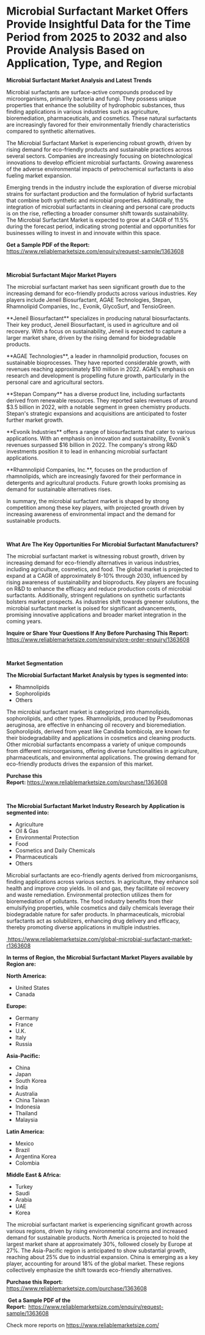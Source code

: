 <p><h1>Microbial Surfactant Market Offers Provide Insightful Data for the Time Period from 2025 to 2032 and also Provide Analysis Based on Application, Type, and Region</h1></p><p><strong>Microbial Surfactant Market Analysis and Latest Trends</strong></p>
<p><p>Microbial surfactants are surface-active compounds produced by microorganisms, primarily bacteria and fungi. They possess unique properties that enhance the solubility of hydrophobic substances, thus finding applications in various industries such as agriculture, bioremediation, pharmaceuticals, and cosmetics. These natural surfactants are increasingly favored for their environmentally friendly characteristics compared to synthetic alternatives.</p><p>The Microbial Surfactant Market is experiencing robust growth, driven by rising demand for eco-friendly products and sustainable practices across several sectors. Companies are increasingly focusing on biotechnological innovations to develop efficient microbial surfactants. Growing awareness of the adverse environmental impacts of petrochemical surfactants is also fueling market expansion.</p><p>Emerging trends in the industry include the exploration of diverse microbial strains for surfactant production and the formulation of hybrid surfactants that combine both synthetic and microbial properties. Additionally, the integration of microbial surfactants in cleaning and personal care products is on the rise, reflecting a broader consumer shift towards sustainability. The Microbial Surfactant Market is expected to grow at a CAGR of 11.5% during the forecast period, indicating strong potential and opportunities for businesses willing to invest in and innovate within this space.</p></p>
<p><strong>Get a Sample PDF of the Report:&nbsp;</strong> <a href="https://www.reliablemarketsize.com/enquiry/request-sample/1363608?utm_campaign=2565&utm_medium=2&utm_source=Github&utm_content=ia&utm_term=03042025&utm_id=microbial-surfactant">https://www.reliablemarketsize.com/enquiry/request-sample/1363608</a></p>
<p>&nbsp;</p>
<p><strong>Microbial Surfactant Major Market Players</strong></p>
<p><p>The microbial surfactant market has seen significant growth due to the increasing demand for eco-friendly products across various industries. Key players include Jeneil Biosurfactant, AGAE Technologies, Stepan, Rhamnolipid Companies, Inc., Evonik, GlycoSurf, and TensioGreen.</p><p>**Jeneil Biosurfactant** specializes in producing natural biosurfactants. Their key product, Jeneil Biosurfactant, is used in agriculture and oil recovery. With a focus on sustainability, Jeneil is expected to capture a larger market share, driven by the rising demand for biodegradable products.</p><p>**AGAE Technologies**, a leader in rhamnolipid production, focuses on sustainable bioprocesses. They have reported considerable growth, with revenues reaching approximately $10 million in 2022. AGAE’s emphasis on research and development is propelling future growth, particularly in the personal care and agricultural sectors.</p><p>**Stepan Company** has a diverse product line, including surfactants derived from renewable resources. They reported sales revenues of around $3.5 billion in 2022, with a notable segment in green chemistry products. Stepan's strategic expansions and acquisitions are anticipated to foster further market growth.</p><p>**Evonik Industries** offers a range of biosurfactants that cater to various applications. With an emphasis on innovation and sustainability, Evonik's revenues surpassed $16 billion in 2022. The company's strong R&D investments position it to lead in enhancing microbial surfactant applications.</p><p>**Rhamnolipid Companies, Inc.**, focuses on the production of rhamnolipids, which are increasingly favored for their performance in detergents and agricultural products. Future growth looks promising as demand for sustainable alternatives rises.</p><p>In summary, the microbial surfactant market is shaped by strong competition among these key players, with projected growth driven by increasing awareness of environmental impact and the demand for sustainable products.</p></p>
<p>&nbsp;</p>
<p><strong>What Are The Key Opportunities For Microbial Surfactant Manufacturers?</strong></p>
<p><p>The microbial surfactant market is witnessing robust growth, driven by increasing demand for eco-friendly alternatives in various industries, including agriculture, cosmetics, and food. The global market is projected to expand at a CAGR of approximately 8-10% through 2030, influenced by rising awareness of sustainability and bioproducts. Key players are focusing on R&D to enhance the efficacy and reduce production costs of microbial surfactants. Additionally, stringent regulations on synthetic surfactants bolsters market prospects. As industries shift towards greener solutions, the microbial surfactant market is poised for significant advancements, promising innovative applications and broader market integration in the coming years.</p></p>
<p><strong>Inquire or Share Your Questions If Any Before Purchasing This Report:</strong> <a href="https://www.reliablemarketsize.com/enquiry/pre-order-enquiry/1363608?utm_campaign=2565&utm_medium=2&utm_source=Github&utm_content=ia&utm_term=03042025&utm_id=microbial-surfactant">https://www.reliablemarketsize.com/enquiry/pre-order-enquiry/1363608</a></p>
<p>&nbsp;</p>
<p><strong>Market Segmentation</strong></p>
<p><strong>The Microbial Surfactant Market Analysis by types is segmented into:</strong></p>
<p><ul><li>Rhamnolipids</li><li>Sophorolipids</li><li>Others</li></ul></p>
<p><p>The microbial surfactant market is categorized into rhamnolipids, sophorolipids, and other types. Rhamnolipids, produced by Pseudomonas aeruginosa, are effective in enhancing oil recovery and bioremediation. Sophorolipids, derived from yeast like Candida bombicola, are known for their biodegradability and applications in cosmetics and cleaning products. Other microbial surfactants encompass a variety of unique compounds from different microorganisms, offering diverse functionalities in agriculture, pharmaceuticals, and environmental applications. The growing demand for eco-friendly products drives the expansion of this market.</p></p>
<p><strong>Purchase this Report:&nbsp;</strong><a href="https://www.reliablemarketsize.com/purchase/1363608?utm_campaign=2565&utm_medium=2&utm_source=Github&utm_content=ia&utm_term=03042025&utm_id=microbial-surfactant">https://www.reliablemarketsize.com/purchase/1363608</a></p>
<p>&nbsp;</p>
<p><strong>The Microbial Surfactant Market Industry Research by Application is segmented into:</strong></p>
<p><ul><li>Agriculture</li><li>Oil & Gas</li><li>Environmental Protection</li><li>Food</li><li>Cosmetics and Daily Chemicals</li><li>Pharmaceuticals</li><li>Others</li></ul></p>
<p><p>Microbial surfactants are eco-friendly agents derived from microorganisms, finding applications across various sectors. In agriculture, they enhance soil health and improve crop yields. In oil and gas, they facilitate oil recovery and waste remediation. Environmental protection utilizes them for bioremediation of pollutants. The food industry benefits from their emulsifying properties, while cosmetics and daily chemicals leverage their biodegradable nature for safer products. In pharmaceuticals, microbial surfactants act as solubilizers, enhancing drug delivery and efficacy, thereby promoting diverse applications in multiple industries.</p></p>
<p><a href="https://www.reliablemarketsize.com/global-microbial-surfactant-market-r1363608?utm_campaign=2565&utm_medium=2&utm_source=Github&utm_content=ia&utm_term=03042025&utm_id=microbial-surfactant">&nbsp;https://www.reliablemarketsize.com/global-microbial-surfactant-market-r1363608</a></p>
<p><strong>In terms of Region, the Microbial Surfactant Market Players available by Region are:</strong></p>
<p>
    <p> <strong> North America: </strong>
        <ul>
            <li>United States</li>
            <li>Canada</li>
        </ul>
        </p> 
    <p> <strong> Europe: </strong>
        <ul>
            <li>Germany</li>
            <li>France</li>
            <li>U.K.</li>
            <li>Italy</li>
            <li>Russia</li>
        </ul>
        </p> 
    <p> <strong> Asia-Pacific: </strong>
        <ul>
            <li>China</li>
            <li>Japan</li>
            <li>South Korea</li>
            <li>India</li>
            <li>Australia</li>
            <li>China Taiwan</li>
            <li>Indonesia</li>
            <li>Thailand</li>
            <li>Malaysia</li>
        </ul>
        </p> 
    <p> <strong> Latin America: </strong>
        <ul>
            <li>Mexico</li>
            <li>Brazil</li>
            <li>Argentina Korea</li>
            <li>Colombia</li>
        </ul>
        </p> 
    <p> <strong> Middle East & Africa: </strong>
        <ul>
            <li>Turkey</li>
            <li>Saudi</li>
            <li>Arabia</li>
            <li>UAE</li>
            <li>Korea</li>
        </ul>
    </p>
    </p>
<p><p>The microbial surfactant market is experiencing significant growth across various regions, driven by rising environmental concerns and increased demand for sustainable products. North America is projected to hold the largest market share at approximately 30%, followed closely by Europe at 27%. The Asia-Pacific region is anticipated to show substantial growth, reaching about 25% due to industrial expansion. China is emerging as a key player, accounting for around 18% of the global market. These regions collectively emphasize the shift towards eco-friendly alternatives.</p></p>
<p><strong>Purchase this Report: </strong><a href="https://www.reliablemarketsize.com/purchase/1363608?utm_campaign=2565&utm_medium=2&utm_source=Github&utm_content=ia&utm_term=03042025&utm_id=microbial-surfactant">https://www.reliablemarketsize.com/purchase/1363608</a></p>
<p>&nbsp;<strong>Get a Sample PDF of the Report:&nbsp;&nbsp;</strong><a href="https://www.reliablemarketsize.com/enquiry/request-sample/1363608?utm_campaign=2565&utm_medium=2&utm_source=Github&utm_content=ia&utm_term=03042025&utm_id=microbial-surfactant">https://www.reliablemarketsize.com/enquiry/request-sample/1363608</a></p>
<p><strong></strong></p>
<p>Check more reports on <a href="https://www.reliablemarketsize.com/?utm_campaign=2565&utm_medium=2&utm_source=Github&utm_content=ia&utm_term=03042025&utm_id=microbial-surfactant">https://www.reliablemarketsize.com/</a></p>